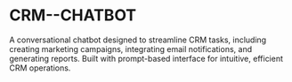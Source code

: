 # CRM--CHATBOT
A conversational chatbot designed to streamline CRM tasks, including creating marketing campaigns, integrating email notifications, and generating reports. Built with prompt-based interface for intuitive, efficient CRM operations.
